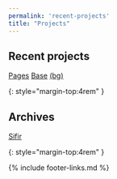 ```yaml
---
permalink: 'recent-projects'
title: "Projects"
---
```


## Recent projects

[Pages](https://nikahmadz.github.io/pages)
[Base](https://nikahmadz.github.io/base)
[(bg)](https://nikahmadz.github.io/base/test/background)

{: style="margin-top:4rem" }

## Archives

[Sifir](https://nikahmadz.github.io/sifir)

{: style="margin-top:4rem" }

{% include footer-links.md %}
